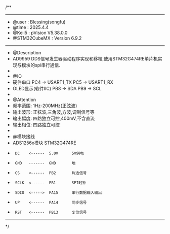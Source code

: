/**
  ******************************************************************************
  * @user           : Blessing(songfu)
  * @time           : 2025.4.4
  * @Keil5          : pVision V5.38.0.0
  * @STM32CubeMX    : Version 6.9.2
  ******************************************************************************
  * @Description
  * AD9959 DDS信号发生器驱动程序实现和移植,使用STM32G474RE单片机实现与模块的spi串行通信.
  *
  * @IO
  * 硬件串口            PC4 -> USART1_TX  PC5 -> USART1_RX
  * OLED显示(软件IIC)   PB8 -> SDA        PB9 -> SCL
  *
  * @Attention
  * 频率范围: 1Hz-200MHz(正弦波)
  * 输出波形: 正弦波,三角波,方波,调制信号等
  * 输出幅度: 四路独立可控,400mV,不含直流
  * 输出相位: 四路独立可控
  *
  * @模块接线
  * ADS1256x模块       STM32G474RE
  *      DC    <------  5.0V      5V供电
  *      GND   -------  GND       地
  *      CS    <------  PB2       片选信号
  *      SCLK  <------  PB1       SPI时钟
  *      SDIO  <----->  PA15      串行数据输入输出
  *      UP    <------  PA14      同步信号
  *      RST   <------  PB13      复位信号
  ******************************************************************************
  */